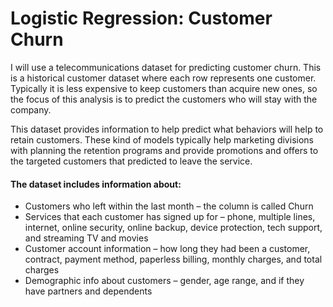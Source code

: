 # Logistic Regression: Customer Churn

I will use a telecommunications dataset for predicting customer churn. This is a historical customer dataset where each row represents one customer. Typically it is less expensive to keep customers than acquire new ones, so the focus of this analysis is to predict the customers who will stay with the company.

This dataset provides information to help predict what behaviors will help to retain customers. These kind of models typically help marketing divisions with planning the retention programs and provide promotions and offers to the targeted customers that predicted to leave the service. 

#### The dataset includes information about:
- Customers who left within the last month – the column is called Churn
- Services that each customer has signed up for – phone, multiple lines, internet, online security, online backup, device protection, tech support, and streaming TV and movies
- Customer account information – how long they had been a customer, contract, payment method, paperless billing, monthly charges, and total charges
- Demographic info about customers – gender, age range, and if they have partners and dependents
